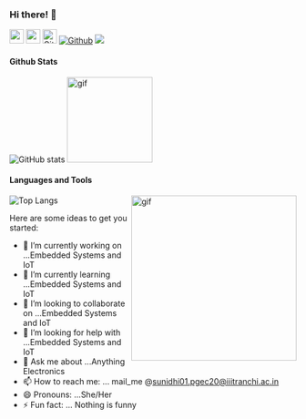 ### Hi there! 👋

<a href="https://www.linkedin.com/in/sunidhi-singh-2b6082161/"><img src="https://img.shields.io/badge/linkedin-%230077B5.svg?&style=for-the-badge&logo=linkedin&logoColor=white" height="25px"/></a>
<a href="mailto:sunidhi01.pgec20@iiitranchi.ac.in"><img src="https://img.shields.io/badge/gmail-%23D14836.svg?&style=for-the-badge&logo=gmail&logoColor=white" height="25px"/></a>
<img src="https://media.giphy.com/media/du3J3cXyzhj75IOgvA/giphy.gif" alt="Github" height="25" />
  [![Github](https://img.shields.io/github/followers/SUNIDHI-SINGH?label=Follow&style=social)](https://github.com/SUNIDHI-SINGH)
  ![](https://visitor-badge.laobi.icu/badge?page_id=SUNIDHI-SINGH.SUNIDHI-SINGH)
  
#### Github Stats
![GitHub stats](https://github-readme-stats.vercel.app/api?username=SUNIDHI-SINGH&show_icons=true&title_color=ffffff&hide_border=true)
<img src="https://media.giphy.com/media/1fhj2RprUOpqCObj2J/giphy.gif" height="150" alt="gif"/>  

#### Languages and Tools
![Top Langs](https://github-readme-stats.vercel.app/api/top-langs/?username=SUNIDHI-SINGH&theme=vue&hide_border=true&show_icons=true)
<img align="right" alt="gif" src="https://miro.medium.com/max/1360/1*IRGHmiGsa16stedQvIaZfw.gif" height="290">





Here are some ideas to get you started:

- 🔭 I’m currently working on ...Embedded Systems and IoT
- 🌱 I’m currently learning ...Embedded Systems and IoT
- 👯 I’m looking to collaborate on ...Embedded Systems and IoT
- 🤔 I’m looking for help with ...Embedded Systems and IoT
- 💬 Ask me about ...Anything Electronics
- 📫 How to reach me: ... mail_me @sunidhi01.pgec20@iiitranchi.ac.in
- 😄 Pronouns: ...She/Her
- ⚡ Fun fact: ... Nothing is funny
